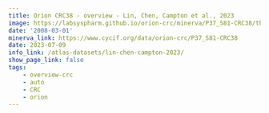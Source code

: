 ```yaml
---
title: Orion CRC38 - overview - Lin, Chen, Campton et al., 2023
image: https://labsyspharm.github.io/orion-crc/minerva/P37_S81-CRC38/thumbnail.jpg
date: '2008-03-01'
minerva_link: https://www.cycif.org/data/orion-crc/P37_S81-CRC38
date: 2023-07-09
info_link: /atlas-datasets/lin-chen-campton-2023/
show_page_link: false
tags:
    - overview-crc
    - auto
    - CRC
    - orion
---
```

